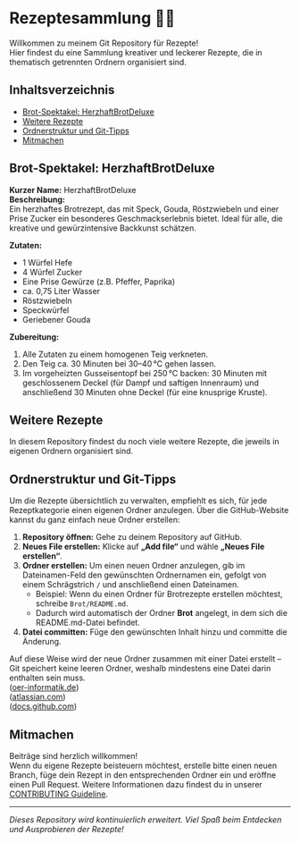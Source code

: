 # Rezeptesammlung 🍲🍰

Willkommen zu meinem Git Repository für Rezepte!  
Hier findest du eine Sammlung kreativer und leckerer Rezepte, die in thematisch getrennten Ordnern organisiert sind.

## Inhaltsverzeichnis

- [Brot-Spektakel: HerzhaftBrotDeluxe](#brot-spektakel-herzhaftbrotdeluxe)
- [Weitere Rezepte](#weitere-rezepte)
- [Ordnerstruktur und Git-Tipps](#ordnerstruktur-und-git-tipps)
- [Mitmachen](#mitmachen)

## Brot-Spektakel: HerzhaftBrotDeluxe

**Kurzer Name:** HerzhaftBrotDeluxe  
**Beschreibung:**  
Ein herzhaftes Brotrezept, das mit Speck, Gouda, Röstzwiebeln und einer Prise Zucker ein besonderes Geschmackserlebnis bietet. Ideal für alle, die kreative und gewürzintensive Backkunst schätzen.

**Zutaten:**
- 1 Würfel Hefe
- 4 Würfel Zucker
- Eine Prise Gewürze (z.B. Pfeffer, Paprika)
- ca. 0,75 Liter Wasser
- Röstzwiebeln
- Speckwürfel
- Geriebener Gouda

**Zubereitung:**
1. Alle Zutaten zu einem homogenen Teig verkneten.
2. Den Teig ca. 30 Minuten bei 30–40 °C gehen lassen.
3. Im vorgeheizten Gusseisentopf bei 250 °C backen: 30 Minuten mit geschlossenem Deckel (für Dampf und saftigen Innenraum) und anschließend 30 Minuten ohne Deckel (für eine knusprige Kruste).

## Weitere Rezepte

In diesem Repository findest du noch viele weitere Rezepte, die jeweils in eigenen Ordnern organisiert sind.

## Ordnerstruktur und Git-Tipps

Um die Rezepte übersichtlich zu verwalten, empfiehlt es sich, für jede Rezeptkategorie einen eigenen Ordner anzulegen. Über die GitHub-Website kannst du ganz einfach neue Ordner erstellen:

1. **Repository öffnen:** Gehe zu deinem Repository auf GitHub.  
2. **Neues File erstellen:** Klicke auf **„Add file“** und wähle **„Neues File erstellen“**.  
3. **Ordner erstellen:** Um einen neuen Ordner anzulegen, gib im Dateinamen-Feld den gewünschten Ordnernamen ein, gefolgt von einem Schrägstrich `/` und anschließend einen Dateinamen.  
   - Beispiel: Wenn du einen Ordner für Brotrezepte erstellen möchtest, schreibe `Brot/README.md`.  
   - Dadurch wird automatisch der Ordner **Brot** angelegt, in dem sich die README.md-Datei befindet.  
4. **Datei committen:** Füge den gewünschten Inhalt hinzu und committe die Änderung.  

Auf diese Weise wird der neue Ordner zusammen mit einer Datei erstellt – Git speichert keine leeren Ordner, weshalb mindestens eine Datei darin enthalten sein muss.  
([oer-informatik.de](https://oer-informatik.de/git04-readme-erstellen))  
([atlassian.com](https://www.atlassian.com/de/git/tutorials/setting-up-a-repository))  
([docs.github.com](https://docs.github.com/de/repositories/creating-and-managing-repositories/quickstart-for-repositories))

## Mitmachen

Beiträge sind herzlich willkommen!  
Wenn du eigene Rezepte beisteuern möchtest, erstelle bitte einen neuen Branch, füge dein Rezept in den entsprechenden Ordner ein und eröffne einen Pull Request. Weitere Informationen dazu findest du in unserer [CONTRIBUTING Guideline](CONTRIBUTING.md).

---

*Dieses Repository wird kontinuierlich erweitert. Viel Spaß beim Entdecken und Ausprobieren der Rezepte!*
